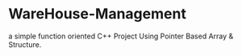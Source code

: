 # WareHouse-Management
a simple function oriented C++ Project Using Pointer Based Array &amp; Structure.
